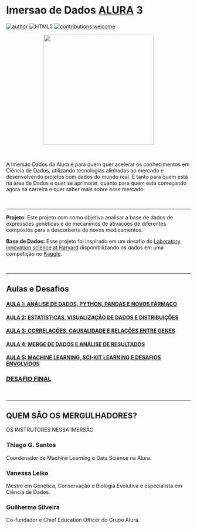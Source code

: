 # Imersao de Dados [ALURA](https://www.alura.com.br/) 3

[![author](https://img.shields.io/badge/author-LucasDatilioCarderelli-blue.svg)](https://www.linkedin.com/in/lucasdatiliocarderelli)
![HTML5](https://img.shields.io/badge/Python-3.7.3-green.svg)
[![contributions welcome](https://img.shields.io/badge/contributions-welcome-brightgreen.svg?style=flat)](https://github.com/LucasDatilioCarderelli/Codenation/issues)

<p align="center">
<img src="https://camo.githubusercontent.com/1c41257b2a5d69c6ff859393ab19fb2061d3e76798128083772ecce35c30978e/68747470733a2f2f7777772e616c7572612e636f6d2e62722f6173736574732f696d672f696d6572736f65732f696d657273616f2d6461646f732f6c6f676f2d6d657273616f2e313631363530313139372e737667" height=300 width=300>
</p>

<br>

A Imersão Dados da Alura é para quem quer acelerar os conhecimentos em Ciência de Dados, utilizando tecnologias alinhadas ao mercado e desenvolvendo projetos com dados do mundo real. É tanto para quem está na área de Dados e quer se aprimorar, quanto para quem está começando agora na carreira e quer saber mais sobre esse mercado.

<br>

---

**Projeto:** Este projeto com como objetivo analisar a base de dados de expressoes geneticas e de mecanimos de ativações de diferentes compostos para a descorberta de novos medicamentos.

**Base de Dados:** Esse projeto foi inspirado em um desafio do [Laboratory innovation science at Harvard](https://lish.harvard.edu/) disponibilizando os dados em uma competição no [Kaggle](https://www.kaggle.com/c/lish-moa).

<br>

---


## Aulas e Desafios
#### [AULA 1: ANÁLISE DE DADOS, PYTHON, PANDAS E NOVOS FÁRMACO](https://github.com/LucasDatilioCarderelli/ImersaoDados3/blob/main/Aula_01.ipynb)

#### [AULA 2: ESTATÍSTICAS, VISUALIZAÇÃO DE DADOS E DISTRIBUIÇÕES](https://github.com/LucasDatilioCarderelli/ImersaoDados3/blob/main/Aula02.ipynb)

#### [AULA 3: CORRELAÇÕES, CAUSALIDADE E RELAÇÕES ENTRE GENES](https://github.com/LucasDatilioCarderelli/ImersaoDados3/blob/main/Aula_03.ipynb)

#### [AULA 4: MERGE DE DADOS E ANÁLISE DE RESULTADOS](https://github.com/LucasDatilioCarderelli/ImersaoDados3/blob/main/Aula_04.ipynb)

#### [AULA 5: MACHINE LEARNING, SCI-KIT LEARNING E DESAFIOS ENVOLVIDOS](https://github.com/LucasDatilioCarderelli/ImersaoDados3/blob/main/Aula_05.ipynb)

### [DESAFIO FINAL](https://github.com/LucasDatilioCarderelli/imersao-dados-desafio-final)

<br>

--- 

## QUEM SÃO OS MERGULHADORES?
OS INSTRUTORES NESSA IMERSÃO

### Thiago G. Santos
Coordenador de Machine Learning e Data Science na Alura.
 
### Vanessa Leiko
Mestre em Genética, Conservação e Biologia Evolutiva e especialista em Ciência de Dados.

### Guilherme Silveira
Co-fundador e Chief Education Officer do Grupo Alura.
